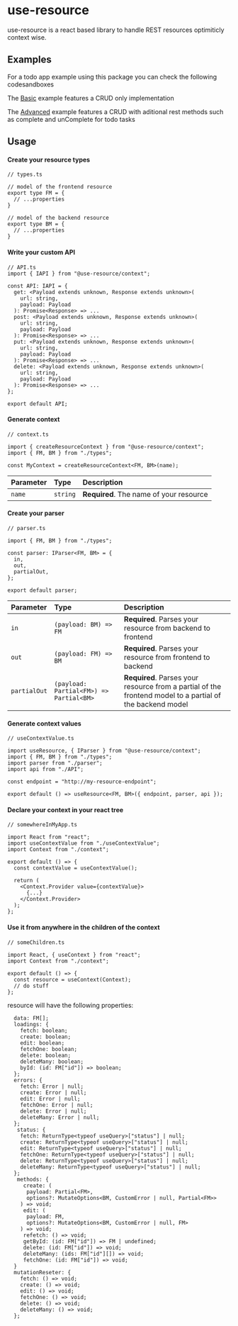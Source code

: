# use-resource

use-resource is a react based library to handle REST resources optimiticly context wise.

## Examples

For a todo app example using this package you can check the following codesandboxes

The [Basic](https://codesandbox.io/s/use-resource-context-example-app-simple-ug5rz9) example features a CRUD only implementation

The [Advanced](https://codesandbox.io/s/use-resource-context-example-app-ztlq88) example features a CRUD with aditional rest methods such as complete and unComplete for todo tasks

## Usage

#### Create your resource types

```
// types.ts

// model of the frontend resource
export type FM = {
  // ...properties
}

// model of the backend resource
export type BM = {
  // ...properties
}

```

#### Write your custom API

```
// API.ts
import { IAPI } from "@use-resource/context";

const API: IAPI = {
  get: <Payload extends unknown, Response extends unknown>(
    url: string,
    payload: Payload
  ): Promise<Response> => ...
  post: <Payload extends unknown, Response extends unknown>(
    url: string,
    payload: Payload
  ): Promise<Response> => ...
  put: <Payload extends unknown, Response extends unknown>(
    url: string,
    payload: Payload
  ): Promise<Response> => ...
  delete: <Payload extends unknown, Response extends unknown>(
    url: string,
    payload: Payload
  ): Promise<Response> => ...
};

export default API;

```

#### Generate context

```
// context.ts

import { createResourceContext } from "@use-resource/context";
import { FM, BM } from "./types";

const MyContext = createResourceContext<FM, BM>(name);

```

| Parameter | Type     | Description                             |
| :-------- | :------- | :-------------------------------------- |
| `name`    | `string` | **Required**. The name of your resource |

#### Create your parser

```
// parser.ts

import { FM, BM } from "./types";

const parser: IParser<FM, BM> = {
  in,
  out,
  partialOut,
};

export default parser;
```

| Parameter    | Type                                    | Description                                                                                               |
| :----------- | :-------------------------------------- | :-------------------------------------------------------------------------------------------------------- |
| `in`         | `(payload: BM) => FM`                   | **Required**. Parses your resource from backend to frontend                                               |
| `out`        | `(payload: FM) => BM`                   | **Required**. Parses your resource from frontend to backend                                               |
| `partialOut` | `(payload: Partial<FM>) => Partial<BM>` | **Required**. Parses your resource from a partial of the frontend model to a partial of the backend model |

#### Generate context values

```
// useContextValue.ts

import useResource, { IParser } from "@use-resource/context";
import { FM, BM } from "./types";
import parser from "./parser";
import api from "./API";

const endpoint = "http://my-resource-endpoint";

export default () => useResource<FM, BM>({ endpoint, parser, api });

```

#### Declare your context in your react tree

```
// somewhereInMyApp.ts

import React from "react";
import useContextValue from "./useContextValue";
import Context from "./context";

export default () => {
  const contextValue = useContextValue();

  return (
    <Context.Provider value={contextValue}>
      {...}
    </Context.Provider>
  );
};

```

#### Use it from anywhere in the children of the context

```
// someChildren.ts

import React, { useContext } from "react";
import Context from "./context";

export default () => {
  const resource = useContext(Context);
  // do stuff
};

```

resource will have the following properties:

```
  data: FM[];
  loadings: {
    fetch: boolean;
    create: boolean;
    edit: boolean;
    fetchOne: boolean;
    delete: boolean;
    deleteMany: boolean;
    byId: (id: FM["id"]) => boolean;
  };
  errors: {
    fetch: Error | null;
    create: Error | null;
    edit: Error | null;
    fetchOne: Error | null;
    delete: Error | null;
    deleteMany: Error | null;
  };
   status: {
    fetch: ReturnType<typeof useQuery>["status"] | null;
    create: ReturnType<typeof useQuery>["status"] | null;
    edit: ReturnType<typeof useQuery>["status"] | null;
    fetchOne: ReturnType<typeof useQuery>["status"] | null;
    delete: ReturnType<typeof useQuery>["status"] | null;
    deleteMany: ReturnType<typeof useQuery>["status"] | null;
  };
   methods: {
     create: (
      payload: Partial<FM>,
      options?: MutateOptions<BM, CustomError | null, Partial<FM>>
    ) => void;
     edit: (
      payload: FM,
      options?: MutateOptions<BM, CustomError | null, FM>
    ) => void;
     refetch: () => void;
     getById: (id: FM["id"]) => FM | undefined;
     delete: (id: FM["id"]) => void;
     deleteMany: (ids: FM["id"][]) => void;
     fetchOne: (id: FM["id"]) => void;
  }
  mutationReseter: {
    fetch: () => void;
    create: () => void;
    edit: () => void;
    fetchOne: () => void;
    delete: () => void;
    deleteMany: () => void;
  };
```
